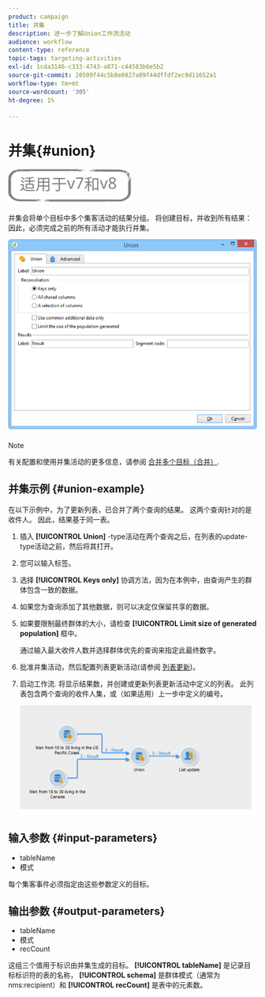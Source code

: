 ```yaml
---
product: campaign
title: 并集
description: 进一步了解Union工作流活动
audience: workflow
content-type: reference
topic-tags: targeting-activities
exl-id: 1cda3146-c333-4743-a871-c44583b6e5b2
source-git-commit: 20509f44c5b8e0827a09f44dffdf2ec9d11652a1
workflow-type: tm+mt
source-wordcount: '305'
ht-degree: 1%

---
```


# 并集{#union}

![](../../assets/common.svg)

并集会将单个目标中多个集客活动的结果分组。 将创建目标，并收到所有结果：因此，必须完成之前的所有活动才能执行并集。

![](assets/s_user_segmentation_union.png)

>[!NOTE]
>
>有关配置和使用并集活动的更多信息，请参阅 [合并多个目标（合并）](targeting-data.md#combining-several-targets--union-).

## 并集示例 {#union-example}

在以下示例中，为了更新列表，已合并了两个查询的结果。 这两个查询针对的是收件人。 因此，结果基于同一表。

1. 插入 **[!UICONTROL Union]** -type活动在两个查询之后，在列表的update-type活动之前，然后将其打开。
1. 您可以输入标签。
1. 选择 **[!UICONTROL Keys only]** 协调方法，因为在本例中，由查询产生的群体包含一致的数据。
1. 如果您为查询添加了其他数据，则可以决定仅保留共享的数据。
1. 如果要限制最终群体的大小，请检查 **[!UICONTROL Limit size of generated population]** 框中。

   通过输入最大收件人数并选择群体优先的查询来指定此最终数字。

1. 批准并集活动，然后配置列表更新活动(请参阅 [列表更新](list-update.md))。
1. 启动工作流. 将显示结果数，并创建或更新列表更新活动中定义的列表。 此列表包含两个查询的收件人集，或（如果适用）上一步中定义的编号。

   ![](assets/union_example.png)

## 输入参数 {#input-parameters}

* tableName
* 模式

每个集客事件必须指定由这些参数定义的目标。

## 输出参数 {#output-parameters}

* tableName
* 模式
* recCount

这组三个值用于标识由并集生成的目标。 **[!UICONTROL tableName]** 是记录目标标识符的表的名称， **[!UICONTROL schema]** 是群体模式（通常为nms:recipient）和 **[!UICONTROL recCount]** 是表中的元素数。
